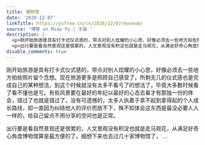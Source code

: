 ```yaml
---
title: 博物馆
date: '2020-12-07'
linkTitle: https://yufree.cn/cn/2020/12/07/museum/
source: '博客 on Miao Yu | 于淼 '
description: |-
  <p>刚开始旅游是具有打卡式仪式感的，带点对别人炫耀的小心思，好像必须去一些地方拍些照片留个念想。现在旅游更多是照顾自己感受了，所剩无几的仪式感也是完成自己的某种想法，到这个时候就没有太多不看亏了的想法了，毕竟大多数时候看了看不懂也是亏。有些风景要在最好的年纪以最好的心态去看才有那独一份的体会，错过了也就是错过了，没有可遗憾的，太多人执着于拿不起到拿得起的个人成长路线，却一直因为纠结他人的评价而放不下，殊不知体会这东西是最没必要人人一样的，给自己留点不用分享的空间也是正常。</p>
  <p>出行要是看自然景观还是很累的，人文景观没有积淀也就是走马观花，从满足好奇心角度博物馆算是最方便的了。细想下来也去过几十家博物馆了， ...
disable_comments: true
---
```

<p>刚开始旅游是具有打卡式仪式感的，带点对别人炫耀的小心思，好像必须去一些地方拍些照片留个念想。现在旅游更多是照顾自己感受了，所剩无几的仪式感也是完成自己的某种想法，到这个时候就没有太多不看亏了的想法了，毕竟大多数时候看了看不懂也是亏。有些风景要在最好的年纪以最好的心态去看才有那独一份的体会，错过了也就是错过了，没有可遗憾的，太多人执着于拿不起到拿得起的个人成长路线，却一直因为纠结他人的评价而放不下，殊不知体会这东西是最没必要人人一样的，给自己留点不用分享的空间也是正常。</p>
<p>出行要是看自然景观还是很累的，人文景观没有积淀也就是走马观花，从满足好奇心角度博物馆算是最方便的了。细想下来也去过几十家博物馆了， ...
